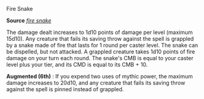 Fire Snake

**Source** [_fire snake_](advanced/spells/fireSnake.md#_fire-snake)

The damage dealt increases to 1d10 points of damage per level (maximum 15d10). Any creature that fails its saving throw against the spell is grappled by a snake made of fire that lasts for 1 round per caster level. The snake can be dispelled, but not attacked. A grappled creature takes 1d10 points of fire damage on your turn each round. The snake's CMB is equal to your caster level plus your tier, and its CMD is equal to its CMB + 10.

**Augmented (6th)** : If you expend two uses of mythic power, the maximum damage increases to 20d10, and any creature that fails its saving throw against the spell is pinned instead of grappled.

